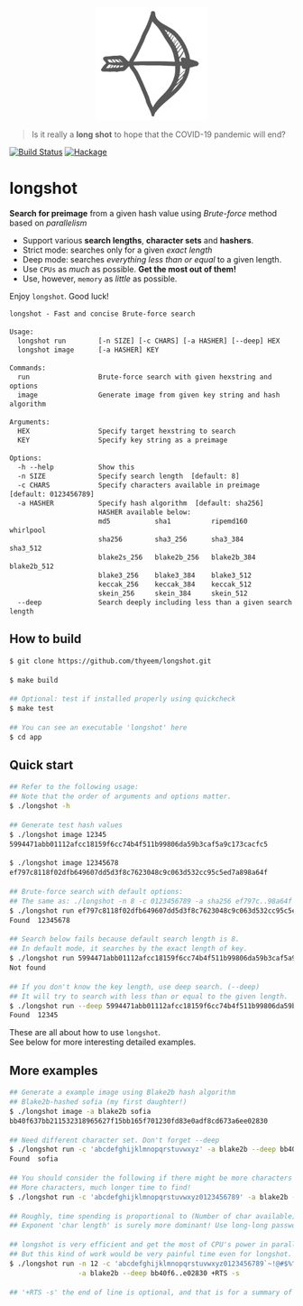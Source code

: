 <p align="center"> <img src="longshot.png" height="200"/> </p>

> Is it really a __long shot__ to hope that the COVID-19 pandemic will end?



[![Build Status](https://travis-ci.com/thyeem/longshot.svg?branch=master)](https://travis-ci.com/thyeem/longshot) [![Hackage](https://img.shields.io/hackage/v/longshot)](https://hackage.haskell.org/package/longshot)

# longshot

__Search for preimage__ from a given hash value using _Brute-force_ method based on _parallelism_

* Support various __search lengths__, __character sets__ and __hashers__.
* Strict mode: searches only for a given _exact length_
* Deep mode: searches _everything less than or equal_ to a given length.
* Use `CPUs` as _much_ as possible. __Get the most out of them!__
* Use, however, `memory` as _little_ as possible.
  

Enjoy `longshot`. Good luck!



```plain
longshot - Fast and concise Brute-force search

Usage:
  longshot run        [-n SIZE] [-c CHARS] [-a HASHER] [--deep] HEX
  longshot image      [-a HASHER] KEY

Commands:
  run                 Brute-force search with given hexstring and options
  image               Generate image from given key string and hash algorithm

Arguments:
  HEX                 Specify target hexstring to search
  KEY                 Specify key string as a preimage

Options:
  -h --help           Show this
  -n SIZE             Specify search length  [default: 8]   
  -c CHARS            Specify characters available in preimage  [default: 0123456789]
  -a HASHER           Specify hash algorithm  [default: sha256]
                      HASHER available below:
                      md5           sha1          ripemd160     whirlpool
                      sha256        sha3_256      sha3_384      sha3_512
                      blake2s_256   blake2b_256   blake2b_384   blake2b_512
                      blake3_256    blake3_384    blake3_512
                      keccak_256    keccak_384    keccak_512
                      skein_256     skein_384     skein_512
  --deep              Search deeply including less than a given search length
```

## How to build
```bash
$ git clone https://github.com/thyeem/longshot.git

$ make build 

## Optional: test if installed properly using quickcheck
$ make test

## You can see an executable 'longshot' here
$ cd app
```

## Quick start
```bash
## Refer to the following usage:
## Note that the order of arguments and options matter.
$ ./longshot -h

## Generate test hash values
$ ./longshot image 12345
5994471abb01112afcc18159f6cc74b4f511b99806da59b3caf5a9c173cacfc5

$ ./longshot image 12345678
ef797c8118f02dfb649607dd5d3f8c7623048c9c063d532cc95c5ed7a898a64f

## Brute-force search with default options:
## The same as: ./longshot -n 8 -c 0123456789 -a sha256 ef797c..98a64f
$ ./longshot run ef797c8118f02dfb649607dd5d3f8c7623048c9c063d532cc95c5ed7a898a64f
Found  12345678

## Search below fails because default search length is 8.
## In default mode, it searches by the exact length of key.
$ ./longshot run 5994471abb01112afcc18159f6cc74b4f511b99806da59b3caf5a9c173cacfc5
Not found

## If you don't know the key length, use deep search. (--deep)
## It will try to search with less than or equal to the given length.
$ ./longshot run --deep 5994471abb01112afcc18159f6cc74b4f511b99806da59b3caf5a9c173cacfc5
Found  12345
```
These are all about how to use `longshot`.  
See below for more interesting detailed examples.

## More examples
```bash
## Generate a example image using Blake2b hash algorithm
## Blake2b-hashed sofia (my first daughter!)
$ ./longshot image -a blake2b sofia
bb40f637bb211532318965627f15bb165f701230fd83e0adf8cd673a6ee02830

## Need different character set. Don't forget --deep
$ ./longshot run -c 'abcdefghijklmnopqrstuvwxyz' -a blake2b --deep bb40f6..e02830
Found  sofia

## You should consider the following if there might be more characters in preimage.
## More characters, much longer time to find!
$ ./longshot run -c 'abcdefghijklmnopqrstuvwxyz0123456789' -a blake2b --deep bb40f6..e02830

## Roughly, time spending is proportional to (Number of char available) ^ (char length).
## Exponent 'char length' is surely more dominant! Use long-long password as always!

## longshot is very efficient and get the most of CPU's power in parallel.
## But this kind of work would be very painful time even for longshot.
$ ./longshot run -n 12 -c 'abcdefghijklmnopqrstuvwxyz0123456789`~!@#$%^&*()-=_+[]{}\|' \
                 -a blake2b --deep bb40f6..e02830 +RTS -s

## '+RTS -s' the end of line is optional, and that is for a summary of CPU time and memory.
```
